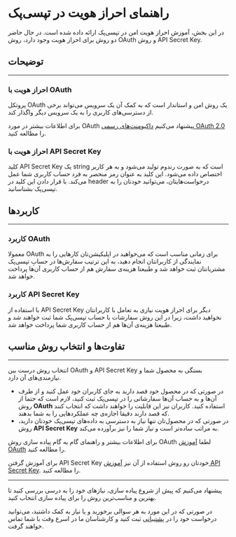 # راهنمای احراز هویت در تپسی‌پک

در این بخش، آموزش احراز هویت امن در تپسی‌پک ارائه داده شده است. در حال حاضر دو روش برای احراز هویت وجود دارد، روش OAuth و روش API Secret Key.

## توضیحات

---

### احراز هویت با OAuth

پروتکل OAuth یک روش امن و استاندار است که به کمک آن یک سرویس می‌تواند برخی از دسترسی‌های کاربری را به یک سرویس دیگر واگذار کند.


برای اطلاعات بیشتر در مورد OAuth پیشنهاد می‌کنیم [داکیومنت‌های رسمی OAuth 2.0](https://oauth.net/2/) را مطالعه کنید.

### احراز هویت با API Secret Key

کلید API Secret Key یک string است که به صورت رندوم تولید می‌شود و به هر کاربر اختصاص داده می‌شود.
این کلید به عنوان رمز منحصر به فرد حساب کاربری شما عمل می‌کند. با قرار دادن این کلید در 
header
درخواست‌هایتان، می‌توانید خودتان را به تپسی‌پک بشناسانید.

## کاربردها

---

### کاربرد OAuth

معمولا OAuth برای زمانی مناسب است که می‌خواهید در اپلیکیشن‌تان کارهایی را به نمایندگی از کاربرانتان انجام دهید، به این ترتیب سفارش‌ها در حسابِ تپسی‌پک مشتریانتان ثبت خواهد شد و طبیعتا هزینه‌ی سفارش هم از حساب کاربری آن‌ها پرداخت خواهد شد.


### کاربرد API Secret Key

با استفاده از API Secret Key دیگر برای احراز هویت نیازی به تعامل با کاربرانتان نخواهید داشت، زیرا در این روش سفارشات با حساب تپسی‌پک شما ثبت خواهند شد و طبیعتا هزینه‌ی آن‌ها هم از حساب کاربری شما پرداخت خواهد شد.

## تفاوت‌ها و انتخاب روش مناسب

---

انتخاب روش درست بین OAuth و API Secret Key بستگی به محصول شما و نیازمندی‌های آن دارد.


  - در صورتی که در محصول خود قصد دارید به جای کاربران خود عمل کنید و از طرف آن‌ها و به حساب آن‌ها سفارشاتی را در تپسی‌پک ثبت کنید، لازم است که حتما از روش **OAuth** استفاده کنید.
  کاربران نیز این قابلیت را خواهند داشت که انتخاب کنند که قصد دارند دقیقا اجازه‌ی چه عملکردهایی را به شما بدهند.
  - در صورتی که در محصول‌تان تنها نیاز به دسترسی به داده‌های تپسی‌پک خودتان دارید، روش **API Secret Key** به مراتب ساده‌تر است و نیاز شما را نیز برآورده می‌کند.


برای اطلاعات بیشتر و راهنمای گام به گام پیاده سازی روش OAuth لطفا
[آموزش OAuth](./oauth/README_fa.md)
را مطالعه کنید.


برای آموزش گرفتن API Secret Key خودتان رو روش استفاده از آن نیز 
[آموزش API Secret Key](./api-secret-key/README_fa.md).
را مطالعه کنید.

---

پیشنهاد می‌کنیم که پیش از شروع پیاده سازی، نیازهای خود را به درسی بررسی کنید تا بهترین و مناسب‌ترین روش را برای پیاده سازی انتخاب کنید.

در صورتی که در این مورد به هر سوالی برخورید و یا نیاز به کمک داشتید، می‌توانید درخواست خود را در
[پشتیبانی](https://pack.tapsi.ir/landing)
ثبت کنید و کارشناسان ما در اسرع وقت با شما تماس خواهند گرفت.
